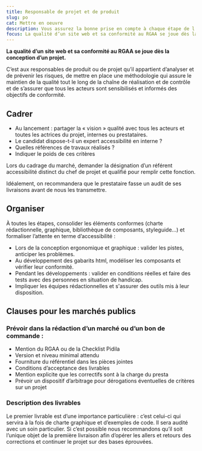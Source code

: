 ```yaml
---
title: Responsable de projet et de produit
slug: po
cat: Mettre en oeuvre
description: Vous assurez la bonne prise en compte à chaque étape de l’accessibilité
focus: La qualité d’un site web et sa conformité au RGAA se joue dès la conception d’un projet.
---
```


**La qualité d’un site web et sa conformité au RGAA se joue dès la conception d’un projet.**

C’est aux responsables de produit ou de projet qu’il appartient d’analyser et de prévenir les risques, de mettre en place une méthodologie qui assure le maintien de la qualité tout le long de la chaîne de réalisation et de contrôle et de s’assurer que tous les acteurs sont sensibilisés et informés des objectifs de conformité. 


## Cadrer 

* Au lancement : partager la « vision » qualité avec tous les acteurs et toutes les actrices du projet, internes ou prestataires.
* Le candidat dispose-t-il un expert accessibilité en interne ?
* Quelles références de travaux réalisés ?
* Indiquer le poids de ces critères

Lors du cadrage du marché, demander la désignation d’un référent accessibilité distinct du chef de projet et qualifié pour remplir cette fonction.

Idéalement, on recommandera que le prestataire fasse un audit de ses livraisons avant de nous les transmettre.

## Organiser

À toutes les étapes, consolider les éléments conformes (charte rédactionnelle, graphique, bibliothèque de composants, styleguide…) et formaliser l’attente en terme d’accessibilité :

* Lors de la conception ergonomique et graphique : valider les pistes, anticiper les problèmes.
* Au développement des gabarits html, modéliser les composants et vérifier leur conformité.
* Pendant les développements : valider en conditions réelles et faire des tests avec des personnes en situation de handicap.
* Impliquer les équipes rédactionnelles et s'assurer des outils mis à leur disposition.


## Clauses pour les marchés publics

### Prévoir dans la rédaction d’un marché ou d’un bon de commande :

* Mention du RGAA ou de la Checklist Pidila
* Version et niveau minimal attendu
* Fourniture du référentiel dans les pièces jointes
* Conditions d’acceptance des livrables
* Mention explicite que les correctifs sont à la charge du presta
* Prévoir un dispositif d’arbitrage pour dérogations éventuelles de critères sur un projet



### Description des livrables

Le premier livrable est d’une importance particulière : c’est celui-ci qui servira à la fois de charte graphique et d’exemples de code. Il sera audité avec un soin particulier. Si c’est possible nous recommandons qu’il soit l’unique objet de la première livraison afin d’opérer les allers et retours des corrections et continuer le projet sur des bases éprouvées.



